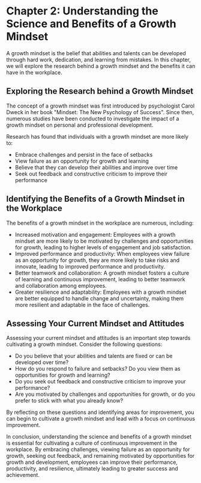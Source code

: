 Chapter 2: Understanding the Science and Benefits of a Growth Mindset
=====================================================================

A growth mindset is the belief that abilities and talents can be developed through hard work, dedication, and learning from mistakes. In this chapter, we will explore the research behind a growth mindset and the benefits it can have in the workplace.

Exploring the Research behind a Growth Mindset
----------------------------------------------

The concept of a growth mindset was first introduced by psychologist Carol Dweck in her book "Mindset: The New Psychology of Success". Since then, numerous studies have been conducted to investigate the impact of a growth mindset on personal and professional development.

Research has found that individuals with a growth mindset are more likely to:

* Embrace challenges and persist in the face of setbacks
* View failure as an opportunity for growth and learning
* Believe that they can develop their abilities and improve over time
* Seek out feedback and constructive criticism to improve their performance

Identifying the Benefits of a Growth Mindset in the Workplace
-------------------------------------------------------------

The benefits of a growth mindset in the workplace are numerous, including:

* Increased motivation and engagement: Employees with a growth mindset are more likely to be motivated by challenges and opportunities for growth, leading to higher levels of engagement and job satisfaction.
* Improved performance and productivity: When employees view failure as an opportunity for growth, they are more likely to take risks and innovate, leading to improved performance and productivity.
* Better teamwork and collaboration: A growth mindset fosters a culture of learning and continuous improvement, leading to better teamwork and collaboration among employees.
* Greater resilience and adaptability: Employees with a growth mindset are better equipped to handle change and uncertainty, making them more resilient and adaptable in the face of challenges.

Assessing Your Current Mindset and Attitudes
--------------------------------------------

Assessing your current mindset and attitudes is an important step towards cultivating a growth mindset. Consider the following questions:

* Do you believe that your abilities and talents are fixed or can be developed over time?
* How do you respond to failure and setbacks? Do you view them as opportunities for growth and learning?
* Do you seek out feedback and constructive criticism to improve your performance?
* Are you motivated by challenges and opportunities for growth, or do you prefer to stick with what you already know?

By reflecting on these questions and identifying areas for improvement, you can begin to cultivate a growth mindset and lead with a focus on continuous improvement.

In conclusion, understanding the science and benefits of a growth mindset is essential for cultivating a culture of continuous improvement in the workplace. By embracing challenges, viewing failure as an opportunity for growth, seeking out feedback, and remaining motivated by opportunities for growth and development, employees can improve their performance, productivity, and resilience, ultimately leading to greater success and achievement.
